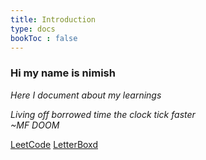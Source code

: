 ```yaml
---
title: Introduction
type: docs
bookToc : false
---
```


### Hi my name is nimish


*Here I document about my learnings*
</br>

*Living off borrowed time the clock tick faster*
</br>
*~MF DOOM*

[LeetCode](https://leetcode.com/Nimish2711/)
[LetterBoxd](https://letterboxd.com/nimisgo/)